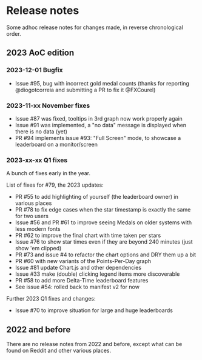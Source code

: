 # Release notes

Some adhoc release notes for changes made, in reverse chronological order.

## 2023 AoC edition

### 2023-12-01 Bugfix

- Issue #95, bug with incorrect gold medal counts (thanks for reporting @diogotcorreia and submitting a PR to fix it @FXCourel)

### 2023-11-xx November fixes

- Issue #87 was fixed, tooltips in 3rd graph now work properly again
- Issue #91 was implemented, a "no data" message is displayed when there is no data (yet)
- PR #94 implements issue #93: "Full Screen" mode, to showcase a leaderboard on a monitor/screen

### 2023-xx-xx Q1 fixes

A bunch of fixes early in the year.

List of fixes for #79, the 2023 updates:

- PR #55 to add highlighting of yourself (the leaderboard owner) in various places
- PR #78 to fix edge cases when the star timestamp is exactly the same for two users
- Issue #56 and PR #61 to improve seeing Medals on older systems with less modern fonts
- PR #62 to improve the final chart with time taken per stars
- Issue #76 to show star times even if they are beyond 240 minutes (just show 'em clipped)
- PR #73 and issue #4 to refactor the chart options and DRY them up a bit
- PR #60 with new variants of the Points-Per-Day graph
- Issue #81 update Chart.js and other dependencies
- Issue #33 make (double) clicking legend items more discoverable
- PR #58 to add more Delta-Time leaderboard features
- See issue #54: rolled back to manifest v2 for now

Further 2023 Q1 fixes and changes:

- Issue #70 to improve situation for large and huge leaderboards

## 2022 and before

There are no release notes from 2022 and before, except what can be found on Reddit and other various places.